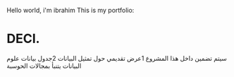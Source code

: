 Hello world, i'm ibrahim
This is my portfolio:
# DECI.
 سيتم تضمين داخل هذا المشروع 1عرض تقديمي حول تمثيل البيانات 2جدول بيانات علوم البيانات يتنبأ بمجالات الحوسبة 
